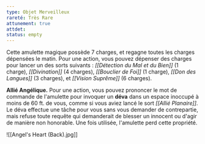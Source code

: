```yaml
---
type: Objet Merveilleux
rareté: Très Rare
attunement: true
attdet:
status: empty
---
```

Cette amulette magique possède 7 charges, et regagne toutes les charges dépensées le matin. Pour une action, vous pouvez dépenser des charges pour lancer un des sorts suivants : *[[Détection du Mal et du Bien]]* (1 charge), *[[Divination]]* (4 charges), *[[Bouclier de Foi]]* (1 charge), *[[Don des Langues]]* (3 charges), et *[[Vision Suprême]]* (6 charges).

**Allié Angélique.** Pour une action, vous pouvez prononcer le mot de commande de l'amulette pour invoquer un **déva** dans un espace inoccupé à moins de 60 ft. de vous, comme si vous aviez lancé le sort *[[Allié Planaire]]*. Le déva effectue une tâche pour vous sans vous demander de contrepartie, mais refuse toute requête qui demanderait de blesser un innocent ou d'agir de manière non honorable. Une fois utilisée, l'amulette perd cette propriété.

![[Angel's Heart (Back).jpg]]